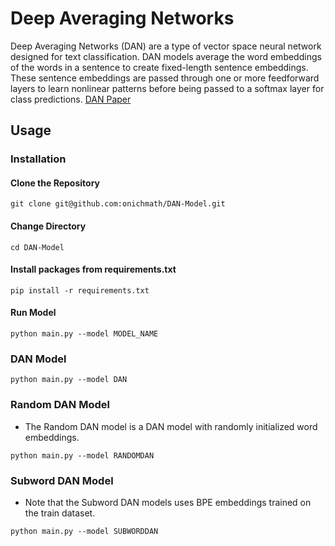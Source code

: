 # Deep Averaging Networks 
Deep Averaging Networks (DAN) are a type of vector space neural network designed for text classification. DAN models average the word embeddings of the words in a sentence to create fixed-length sentence embeddings. These sentence embeddings are passed through one or more feedforward layers to learn nonlinear patterns before being passed to a softmax layer for class predictions. 
[DAN Paper](https://people.cs.umass.edu/~miyyer/pubs/2015_acl_dan.pdf)

## Usage 
### Installation

#### Clone the Repository
```
git clone git@github.com:onichmath/DAN-Model.git
```
#### Change Directory
```
cd DAN-Model
```
#### Install packages from requirements.txt
```
pip install -r requirements.txt
```
#### Run Model
```
python main.py --model MODEL_NAME
```

### DAN Model
```
python main.py --model DAN
```
### Random DAN Model
- The Random DAN model is a DAN model with randomly initialized word embeddings. 
```
python main.py --model RANDOMDAN
```
### Subword DAN Model
- Note that the Subword DAN models uses BPE embeddings trained on the train dataset.
```
python main.py --model SUBWORDDAN
```
